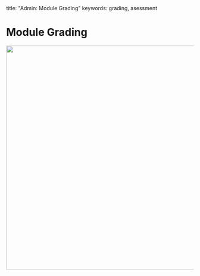 <frontmatter>
title: "Admin: Module Grading"
keywords: grading, asessment
</frontmatter>

<link rel="stylesheet" href="../css/main.css">
<link rel="stylesheet" href="../css/admin.css">

<div class="website-content">

<include src="../common/header.md" />

<div id="title">

# Module Grading
</div>
<div id="body">

<img src="{{baseUrl}}/admin/images/gradeBreakdown.png" width="600"/>
<p/>

<panel header="[10%] Participation" minmized>
  <include src="participation.md" />
</panel>
<panel header="[40%] Exam" minmized>
  <include src="exams.md" />
</panel>
<panel header="[50%] Project" minmized>
  <include src="project-assessment.md" />
</panel>

</div>

</div>